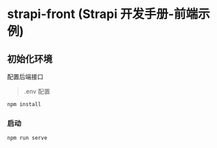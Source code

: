 # strapi-front (Strapi 开发手册-前端示例)

## 初始化环境

配置后端接口
> .env 配置

```bash
npm install
```

### 启动

```bash
npm run serve
```
